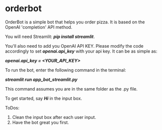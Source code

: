 # orderbot
OrderBot is a simple bot that helps you order pizza. It is based on the OpenAI 'completion' API method.

You will need Streamlit: ***pip install streamlit***.

You'll also need to add you OpenAI API KEY. Please modify the code accordingly to set ***openai.api_key*** with your api key. It can be as simple as:

   ***openai.api_key = <YOUR_API_KEY>***

To run the bot, enter the following command in the terminal: 

   ***streamlit run app_bot_streamlit.py*** 

This command assumes you are in the same folder as the .py file.

To get started, say ***Hi*** in the input box.

ToDos:
1. Clean the input box after each user input.
2. Have the bot great you first.
